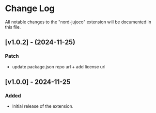 # Change Log

All notable changes to the "nord-jujoco" extension will be documented in this file.

## [v1.0.2] - (2024-11-25)

### Patch

- update package.json repo url + add license url

## [v1.0.0] - 2024-11-25

### Added

- Initial release of the extension.
